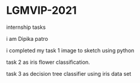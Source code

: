 # LGMVIP-2021
internship tasks


i am Dipika patro 


i completed my task 1 image to sketch using python 


task 2 as  iris flower classification.


task 3 as decision tree classifier using iris data set
